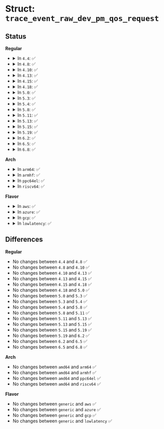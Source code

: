 # Struct: <code>trace_event_raw_dev_pm_qos_request</code>

## Status
<b>Regular</b>
<ul>
<li>
<details>
<summary>In <code>4.4</code>: ✅</summary>

```c
struct trace_event_raw_dev_pm_qos_request {
    struct trace_entry ent;
    u32 __data_loc_name;
    enum dev_pm_qos_req_type type;
    s32 new_value;
    char __data[0];
};
```
</details>
</li>
<li>
<details>
<summary>In <code>4.8</code>: ✅</summary>

```c
struct trace_event_raw_dev_pm_qos_request {
    struct trace_entry ent;
    u32 __data_loc_name;
    enum dev_pm_qos_req_type type;
    s32 new_value;
    char __data[0];
};
```
</details>
</li>
<li>
<details>
<summary>In <code>4.10</code>: ✅</summary>

```c
struct trace_event_raw_dev_pm_qos_request {
    struct trace_entry ent;
    u32 __data_loc_name;
    enum dev_pm_qos_req_type type;
    s32 new_value;
    char __data[0];
};
```
</details>
</li>
<li>
<details>
<summary>In <code>4.13</code>: ✅</summary>

```c
struct trace_event_raw_dev_pm_qos_request {
    struct trace_entry ent;
    u32 __data_loc_name;
    enum dev_pm_qos_req_type type;
    s32 new_value;
    char __data[0];
};
```
</details>
</li>
<li>
<details>
<summary>In <code>4.15</code>: ✅</summary>

```c
struct trace_event_raw_dev_pm_qos_request {
    struct trace_entry ent;
    u32 __data_loc_name;
    enum dev_pm_qos_req_type type;
    s32 new_value;
    char __data[0];
};
```
</details>
</li>
<li>
<details>
<summary>In <code>4.18</code>: ✅</summary>

```c
struct trace_event_raw_dev_pm_qos_request {
    struct trace_entry ent;
    u32 __data_loc_name;
    enum dev_pm_qos_req_type type;
    s32 new_value;
    char __data[0];
};
```
</details>
</li>
<li>
<details>
<summary>In <code>5.0</code>: ✅</summary>

```c
struct trace_event_raw_dev_pm_qos_request {
    struct trace_entry ent;
    u32 __data_loc_name;
    enum dev_pm_qos_req_type type;
    s32 new_value;
    char __data[0];
};
```
</details>
</li>
<li>
<details>
<summary>In <code>5.3</code>: ✅</summary>

```c
struct trace_event_raw_dev_pm_qos_request {
    struct trace_entry ent;
    u32 __data_loc_name;
    enum dev_pm_qos_req_type type;
    s32 new_value;
    char __data[0];
};
```
</details>
</li>
<li>
<details>
<summary>In <code>5.4</code>: ✅</summary>

```c
struct trace_event_raw_dev_pm_qos_request {
    struct trace_entry ent;
    u32 __data_loc_name;
    enum dev_pm_qos_req_type type;
    s32 new_value;
    char __data[0];
};
```
</details>
</li>
<li>
<details>
<summary>In <code>5.8</code>: ✅</summary>

```c
struct trace_event_raw_dev_pm_qos_request {
    struct trace_entry ent;
    u32 __data_loc_name;
    enum dev_pm_qos_req_type type;
    s32 new_value;
    char __data[0];
};
```
</details>
</li>
<li>
<details>
<summary>In <code>5.11</code>: ✅</summary>

```c
struct trace_event_raw_dev_pm_qos_request {
    struct trace_entry ent;
    u32 __data_loc_name;
    enum dev_pm_qos_req_type type;
    s32 new_value;
    char __data[0];
};
```
</details>
</li>
<li>
<details>
<summary>In <code>5.13</code>: ✅</summary>

```c
struct trace_event_raw_dev_pm_qos_request {
    struct trace_entry ent;
    u32 __data_loc_name;
    enum dev_pm_qos_req_type type;
    s32 new_value;
    char __data[0];
};
```
</details>
</li>
<li>
<details>
<summary>In <code>5.15</code>: ✅</summary>

```c
struct trace_event_raw_dev_pm_qos_request {
    struct trace_entry ent;
    u32 __data_loc_name;
    enum dev_pm_qos_req_type type;
    s32 new_value;
    char __data[0];
};
```
</details>
</li>
<li>
<details>
<summary>In <code>5.19</code>: ✅</summary>

```c
struct trace_event_raw_dev_pm_qos_request {
    struct trace_entry ent;
    u32 __data_loc_name;
    enum dev_pm_qos_req_type type;
    s32 new_value;
    char __data[0];
};
```
</details>
</li>
<li>
<details>
<summary>In <code>6.2</code>: ✅</summary>

```c
struct trace_event_raw_dev_pm_qos_request {
    struct trace_entry ent;
    u32 __data_loc_name;
    enum dev_pm_qos_req_type type;
    s32 new_value;
    char __data[0];
};
```
</details>
</li>
<li>
<details>
<summary>In <code>6.5</code>: ✅</summary>

```c
struct trace_event_raw_dev_pm_qos_request {
    struct trace_entry ent;
    u32 __data_loc_name;
    enum dev_pm_qos_req_type type;
    s32 new_value;
    char __data[0];
};
```
</details>
</li>
<li>
<details>
<summary>In <code>6.8</code>: ✅</summary>

```c
struct trace_event_raw_dev_pm_qos_request {
    struct trace_entry ent;
    u32 __data_loc_name;
    enum dev_pm_qos_req_type type;
    s32 new_value;
    char __data[0];
};
```
</details>
</li>
</ul>
<b>Arch</b>
<ul>
<li>
<details>
<summary>In <code>arm64</code>: ✅</summary>

```c
struct trace_event_raw_dev_pm_qos_request {
    struct trace_entry ent;
    u32 __data_loc_name;
    enum dev_pm_qos_req_type type;
    s32 new_value;
    char __data[0];
};
```
</details>
</li>
<li>
<details>
<summary>In <code>armhf</code>: ✅</summary>

```c
struct trace_event_raw_dev_pm_qos_request {
    struct trace_entry ent;
    u32 __data_loc_name;
    enum dev_pm_qos_req_type type;
    s32 new_value;
    char __data[0];
};
```
</details>
</li>
<li>
<details>
<summary>In <code>ppc64el</code>: ✅</summary>

```c
struct trace_event_raw_dev_pm_qos_request {
    struct trace_entry ent;
    u32 __data_loc_name;
    enum dev_pm_qos_req_type type;
    s32 new_value;
    char __data[0];
};
```
</details>
</li>
<li>
<details>
<summary>In <code>riscv64</code>: ✅</summary>

```c
struct trace_event_raw_dev_pm_qos_request {
    struct trace_entry ent;
    u32 __data_loc_name;
    enum dev_pm_qos_req_type type;
    s32 new_value;
    char __data[0];
};
```
</details>
</li>
</ul>
<b>Flavor</b>
<ul>
<li>
<details>
<summary>In <code>aws</code>: ✅</summary>

```c
struct trace_event_raw_dev_pm_qos_request {
    struct trace_entry ent;
    u32 __data_loc_name;
    enum dev_pm_qos_req_type type;
    s32 new_value;
    char __data[0];
};
```
</details>
</li>
<li>
<details>
<summary>In <code>azure</code>: ✅</summary>

```c
struct trace_event_raw_dev_pm_qos_request {
    struct trace_entry ent;
    u32 __data_loc_name;
    enum dev_pm_qos_req_type type;
    s32 new_value;
    char __data[0];
};
```
</details>
</li>
<li>
<details>
<summary>In <code>gcp</code>: ✅</summary>

```c
struct trace_event_raw_dev_pm_qos_request {
    struct trace_entry ent;
    u32 __data_loc_name;
    enum dev_pm_qos_req_type type;
    s32 new_value;
    char __data[0];
};
```
</details>
</li>
<li>
<details>
<summary>In <code>lowlatency</code>: ✅</summary>

```c
struct trace_event_raw_dev_pm_qos_request {
    struct trace_entry ent;
    u32 __data_loc_name;
    enum dev_pm_qos_req_type type;
    s32 new_value;
    char __data[0];
};
```
</details>
</li>
</ul>

## Differences
<b>Regular</b>
<ul>
<li>
No changes between <code>4.4</code> and <code>4.8</code> ✅
</li>
<li>
No changes between <code>4.8</code> and <code>4.10</code> ✅
</li>
<li>
No changes between <code>4.10</code> and <code>4.13</code> ✅
</li>
<li>
No changes between <code>4.13</code> and <code>4.15</code> ✅
</li>
<li>
No changes between <code>4.15</code> and <code>4.18</code> ✅
</li>
<li>
No changes between <code>4.18</code> and <code>5.0</code> ✅
</li>
<li>
No changes between <code>5.0</code> and <code>5.3</code> ✅
</li>
<li>
No changes between <code>5.3</code> and <code>5.4</code> ✅
</li>
<li>
No changes between <code>5.4</code> and <code>5.8</code> ✅
</li>
<li>
No changes between <code>5.8</code> and <code>5.11</code> ✅
</li>
<li>
No changes between <code>5.11</code> and <code>5.13</code> ✅
</li>
<li>
No changes between <code>5.13</code> and <code>5.15</code> ✅
</li>
<li>
No changes between <code>5.15</code> and <code>5.19</code> ✅
</li>
<li>
No changes between <code>5.19</code> and <code>6.2</code> ✅
</li>
<li>
No changes between <code>6.2</code> and <code>6.5</code> ✅
</li>
<li>
No changes between <code>6.5</code> and <code>6.8</code> ✅
</li>
</ul>
<b>Arch</b>
<ul>
<li>
No changes between <code>amd64</code> and <code>arm64</code> ✅
</li>
<li>
No changes between <code>amd64</code> and <code>armhf</code> ✅
</li>
<li>
No changes between <code>amd64</code> and <code>ppc64el</code> ✅
</li>
<li>
No changes between <code>amd64</code> and <code>riscv64</code> ✅
</li>
</ul>
<b>Flavor</b>
<ul>
<li>
No changes between <code>generic</code> and <code>aws</code> ✅
</li>
<li>
No changes between <code>generic</code> and <code>azure</code> ✅
</li>
<li>
No changes between <code>generic</code> and <code>gcp</code> ✅
</li>
<li>
No changes between <code>generic</code> and <code>lowlatency</code> ✅
</li>
</ul>
